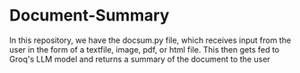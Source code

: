 # Document-Summary

In this repository, we have the docsum.py file, which
receives input from the user in the form of a textfile, 
image, pdf, or html file. This then gets fed to 
Groq's LLM model and returns a summary of the 
document to the user

